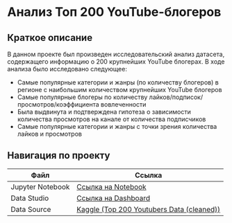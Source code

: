 # Анализ Топ 200 YouTube-блогеров

## Краткое описание
В данном проекте был произведен исследовательский анализ датасета, содержащего информацию о 200 крупнейших YouTube блогерах.
В ходе анализа было исследовано следующее:
* Самые популярные категории и жанры (по количеству блогеров) в регионе с наибольшим количеством крупнейших YouTube блогеров
* Самые популярные блогеры по количеству лайков/подписок/просмотров/коэффициента вовлеченности
* Была выдвинута и подтверждена гипотеза о зависимости количества просмотров на канале от количества подписчиков
* Самые популярные категории и жанры с точки зрения количества лайков и просмотров


## Навигация по проекту

| Файл | Ссылка |
| --- | --- |
| Jupyter Notebook | [Ссылка на Notebook](https://github.com/gorbunovvitaly/Top_200_Youtubers_analysis/blob/main/EDA%20Top%20200%20Youtubers.ipynb)
| Data Studio | [Ссылка на Dashboard](https://datastudio.google.com/reporting/083cde17-f367-454c-86e0-dcff8f8e5abc)
| Data Source | [Kaggle (Top 200 Youtubers Data (cleaned))](https://www.kaggle.com/datasets/syedjaferk/top-200-youtubers-cleaned)|

